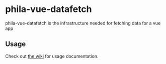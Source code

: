 # phila-vue-datafetch

phila-vue-datafetch is the infrastructure needed for fetching data for a vue app

## Usage
Check out [the wiki](https://github.com/CityOfPhiladelphia/phila-vue-datafetch/wiki) for usage documentation.
